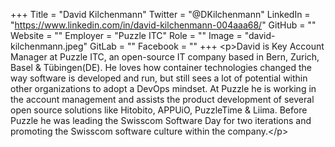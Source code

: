 +++
Title = "David Kilchenmann"
Twitter = "@DKilchenmann"
LinkedIn = "https://www.linkedin.com/in/david-kilchenmann-004aaa68/"
GitHub = ""
Website = ""
Employer = "Puzzle ITC"
Role = ""
Image = "david-kilchenmann.jpeg"
GitLab = ""
Facebook = ""
+++
&lt;p&gt;David is Key Account Manager at Puzzle ITC, an open-source IT company based in Bern, Zurich, Basel &amp; Tübingen(DE). He loves how container technologies changed the way software is developed and run, but still sees a lot of potential within other organizations to adopt a DevOps mindset. At Puzzle he is working in the account  management and assists the product development of several open source solutions like Hitobito, APPUiO, PuzzleTime &amp; Liima.  Before Puzzle he was leading the Swisscom Software Day for two iterations and promoting the Swisscom software culture within the company.&lt;/p&gt;